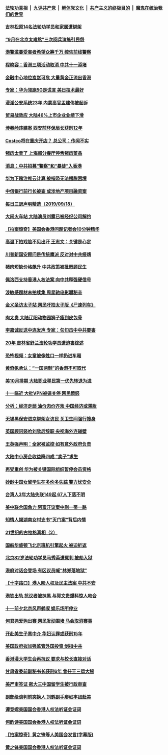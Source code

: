 ####  [法轮功真相](../../../../basic/blob/master/README.md?t=09191352) &nbsp;|&nbsp; [九评共产党](../../../../9ping.md/blob/master/README.md?t=09191352) &nbsp;|&nbsp; [解体党文化](../../../../jtdwh.md/blob/master/README.md?t=09191352)  &nbsp;|&nbsp; [共产主义的终极目的](../../../../gczydzjmd.md/blob/master/README.md?t=09191352) &nbsp;|&nbsp; [魔鬼在统治我们的世界](../../../../mgztzwmdsj.md/blob/master/README.md?t=09191352) 

#### [吉林松原14名法轮功学员和家属遭绑架](../pages/nsc413/n11532193.md?t=09191352) 

#### [“9月在北京太难熬”三次阅兵演练引民怨](../pages/nsc413/n11532294.md?t=09191352) 


#### [港警滥暴受害者希望众筹千万 控告前线警察](../pages/nsc413/n11531957.md?t=09191352) 

#### [程晓容：香港三项活动取消 中共十一添堵](../pages/nsc413/n11531293.md?t=09191352) 

#### [金融中心地位岌岌可危 大量黄金正流出香港](../pages/nsc413/n11531726.md?t=09191352) 

#### [专家：华为领跑5G是谎言 美日技术最好](../pages/nsc413/n11532066.md?t=09191352) 

#### [浸淫公安系统23年 内蒙高官孟建伟被起诉](../pages/nsc413/n11531350.md?t=09191352) 

#### [贸易战效应 大陆46%上市企业业绩下滑](../pages/nsc413/n11531103.md?t=09191352) 

#### [涉秦岭违建案 西安前环保局长获刑12年](../pages/nsc413/n11531898.md?t=09191352) 

#### [Costco将在重庆开店？ 总公司：传闻不实](../pages/nsc413/n11531652.md?t=09191352) 

#### [猪肉太贵了 上海部分餐厅停售猪肉菜品](../pages/nsc413/n11531914.md?t=09191352) 

#### [消息：中共招募“警察”和“暴徒”入香港](../pages/nsc413/n11531445.md?t=09191352) 

#### [华为下赌注推云计算 被指恐无法摆脱困境](../pages/nsc413/n11531124.md?t=09191352) 

#### [中信银行前行长被查 或涉地产项目融资案](../pages/nsc413/n11531258.md?t=09191352) 

#### [每日三退声明精选（2019/09/18）](../pages/nsc413/n11531343.md?t=09191352) 

#### [大闹火车站 大陆演员刘露已被经纪公司解约](../pages/nsc413/n11531240.md?t=09191352) 

#### [【拍案惊奇】美国会香港问题记者会10分钟精华](../pages/nsc413/n11531209.md?t=09191352) 

#### [高温下拍戏脸不见出汗 王志文：关键是心定](../pages/nsc413/n11531075.md?t=09191352) 

#### [川普新国安顾问是传统鹰派 反对对中共绥靖](../pages/nsc413/n11530608.md?t=09191352) 

#### [猪肉短缺价格飙升 中共政策被批罔顾民生](../pages/nsc413/n11530588.md?t=09191352) 

#### [佩洛西支持香港人权法案 向中共释强硬信号](../pages/nsc413/n11530716.md?t=09191352) 

#### [涉敏感题材未拍续集 周星驰电影曝秘辛](../pages/nsc413/n11530442.md?t=09191352) 

#### [金义圣访太子站 网民吁拍太子版《尸速列车》](../pages/nsc413/n11530799.md?t=09191352) 

#### [肉太贵 大陆辽阳动物园狮子瘦到皮包骨](../pages/nsc413/n11530819.md?t=09191352) 

#### [李嘉诚反送中连发声 专家：句句击中中共要害](../pages/nsc413/n11530609.md?t=09191352) 

#### [20年 吉林省舒兰法轮功学员遭迫害综述](../pages/nsc413/n11529940.md?t=09191352) 

#### [恐怖视频：女童被像牲口一样扔进车厢](../pages/nsc413/n11530598.md?t=09191352) 

#### [黄奇帆承认：“一国两制”的香港不可取代](../pages/nsc413/n11530156.md?t=09191352) 

#### [美10月排期 大陆职业移民第一优先转退为进](../pages/nsc413/n11530300.md?t=09191352) 

#### [十一临近 大批VPN被逼关停 网民愤怒](../pages/nsc413/n11530401.md?t=09191352) 

#### [分析：经济走弱 油价肉价齐涨 中国经济或滞胀](../pages/nsc413/n11530467.md?t=09191352) 

#### [无锡黑保安进京绑架女访民 关卫生间强行搜身](../pages/nsc413/n11530395.md?t=09191352) 

#### [英国顾问怒呛刘欣后辞职 央视海外连碰壁](../pages/nsc413/n11530296.md?t=09191352) 

#### [王英强声明：全家被监控 如有意外政府负责](../pages/nsc413/n11527172.md?t=09191352) 

#### [大陆中小房企收益降四成 “卖子”求生](../pages/nsc413/n11530308.md?t=09191352) 

#### [再受重创 华为被关键国际组织暂停会员资格](../pages/nsc413/n11530164.md?t=09191352) 

#### [妙龄中国女留学生在多伦多失踪 警方忧安全](../pages/nsc413/n11530220.md?t=09191352) 

#### [台湾人3年大陆失联149起 67人下落不明](../pages/nsc413/n11530085.md?t=09191352) 

#### [美中联合国角力 阿富汗议案中删一带一路](../pages/nsc413/n11530105.md?t=09191352) 

#### [知情人揭湖南女村支书“灭门案”背后内情](../pages/nsc413/n11530054.md?t=09191352) 


#### [21世纪的古拉格真相（2）](../pages/nsc413/n11527450.md?t=09191352) 

#### [国航华盛顿飞北京班机引擎起火 被迫折返](../pages/nsc413/n11529721.md?t=09191352) 

#### [北京82岁法轮功学员马秀英遭冤判 被劫入狱](../pages/nsc413/n11529633.md?t=09191352) 

#### [港府对话会登场 有区议员喊“林郑落地狱”](../pages/nsc413/n11529819.md?t=09191352) 

#### [【十字路口】港人盼人权及民主法案 中共不安](../pages/nsc413/n11528700.md?t=09191352) 

#### [港铁出轨 抗议者被抹黑 与郭文贵爆料惊人吻合](../pages/nsc413/n11529881.md?t=09191352) 

#### [十一前夕北京风声鹤唳 娱乐场所停业](../pages/nsc413/n11529719.md?t=09191352) 

#### [何君尧爱驹出赛 网民发动围堵 马会取消赛事](../pages/nsc413/n11529424.md?t=09191352) 

#### [开赴美生子黑中介 华妇认罪或获刑15年](../pages/nsc413/n11529520.md?t=09191352) 

#### [美国政府拟加强监管外国投资 剑指中共](../pages/nsc413/n11529435.md?t=09191352) 

#### [香港浸大学生会再抗议 要求与校长直接对话](../pages/nsc413/n11529332.md?t=09191352) 

#### [甘肃省委前副秘书长获刑6年 曾任王三运大秘](../pages/nsc413/n11529141.md?t=09191352) 

#### [美严审签证 密大三中国留学生被行政审查](../pages/nsc413/n11528849.md?t=09191352) 

#### [副部级谈判前突换人 刘鹤副手廖岷率团赴美](../pages/nsc413/n11528587.md?t=09191352) 

#### [谭竞嫦美国国会香港人权法听证会证词](../pages/nsc413/n11528893.md?t=09191352) 

#### [何韵诗美国国会香港人权法听证会证词](../pages/nsc413/n11528888.md?t=09191352) 

#### [【拍案惊奇】黄之锋等人美国会发言(字幕版)](../pages/nsc413/n11528603.md?t=09191352) 

#### [黄之锋美国国会香港人权法听证会证词](../pages/nsc413/n11528854.md?t=09191352) 


